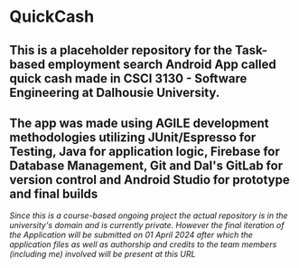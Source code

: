 # QuickCash

## This is a placeholder repository for the Task-based employment search Android App called quick cash made in CSCI 3130 - Software Engineering at Dalhousie University. 

## The app was made using AGILE development methodologies utilizing JUnit/Espresso for Testing, Java for application logic, Firebase for Database Management, Git and Dal's GitLab for version control and Android Studio for prototype and final builds 

_Since this is a course-based ongoing project the actual repository is in the university's domain and is currently private. However the final iteration of the Application will be submitted on 01 April 2024 after which the application files as well as authorship and credits to the team members (including me) involved will be present at this URL_
